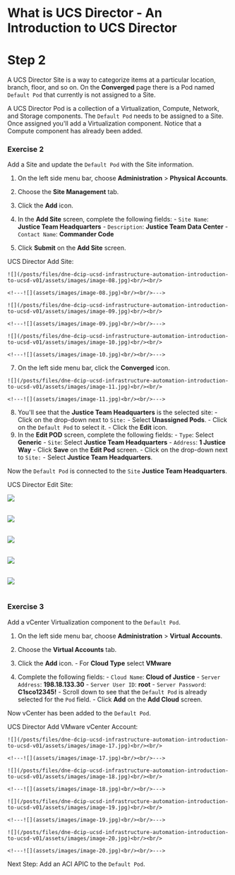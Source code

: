 # What is UCS Director - An Introduction to UCS Director

# Step 2
A UCS Director Site is a way to categorize items at a particular location, branch, floor, and so on. On the **Converged** page there is a Pod named `Default Pod` that currently is not assigned to a Site.

A UCS Director Pod is a collection of a Virtualization, Compute, Network, and Storage components. The `Default Pod` needs to be assigned to a Site. Once assigned you'll add a Virtualization component. Notice that a Compute component has already been added.

### Exercise 2
Add a Site and update the `Default Pod` with the Site information.

  1. On the left side menu bar, choose **Administration** > **Physical Accounts**.
  2. Choose the **Site Management** tab.
  3. Click the **Add** icon.
  4. In the **Add Site** screen, complete the following fields:
    - `Site Name`: **Justice Team Headquarters**
    - `Description`: **Justice Team Data Center**
    - `Contact Name`: **Commander Code**

  5. Click **Submit** on the **Add Site** screen.

  UCS Director Add Site:

    ![](/posts/files/dne-dcip-ucsd-infrastructure-automation-introduction-to-ucsd-v01/assets/images/image-08.jpg)<br/><br/>

    <!---![](assets/images/image-08.jpg)<br/><br/>--->

    ![](/posts/files/dne-dcip-ucsd-infrastructure-automation-introduction-to-ucsd-v01/assets/images/image-09.jpg)<br/><br/>

    <!---![](assets/images/image-09.jpg)<br/><br/>--->

    ![](/posts/files/dne-dcip-ucsd-infrastructure-automation-introduction-to-ucsd-v01/assets/images/image-10.jpg)<br/><br/>

    <!---![](assets/images/image-10.jpg)<br/><br/>--->

  7. On the left side menu bar, click the  **Converged** icon.

    ![](/posts/files/dne-dcip-ucsd-infrastructure-automation-introduction-to-ucsd-v01/assets/images/image-11.jpg)<br/><br/>

    <!---![](assets/images/image-11.jpg)<br/><br/>--->

  8. You'll see that the **Justice Team Headquarters** is the selected site:
    - Click on the drop-down  next to `Site:`
    - Select **Unassigned Pods**.
    - Click on the `Default Pod` to select it.
    - Click the **Edit** icon.
  9. In the **Edit POD** screen, complete the following fields:
    - `Type`: Select **Generic**
    - `Site`: Select **Justice Team Headquarters**
    - `Address`: **1 Justice Way**
    - Click **Save** on the **Edit Pod** screen.
    - Click on the drop-down next to `Site:`
    - Select **Justice Team Headquarters**.

  Now the `Default Pod` is connected to the `Site` **Justice Team Headquarters**.

UCS Director Edit Site:

  ![](/posts/files/dne-dcip-ucsd-infrastructure-automation-introduction-to-ucsd-v01/assets/images/image-12.jpg)<br/><br/>

  <!---![](assets/images/image-12.jpg)<br/><br/>--->

  ![](/posts/files/dne-dcip-ucsd-infrastructure-automation-introduction-to-ucsd-v01/assets/images/image-13.jpg)<br/><br/>

  <!---![](assets/images/image-13.jpg)<br/><br/>--->

  ![](/posts/files/dne-dcip-ucsd-infrastructure-automation-introduction-to-ucsd-v01/assets/images/image-14.jpg)<br/><br/>

  <!---![](assets/images/image-14.jpg)<br/><br/>--->

  ![](/posts/files/dne-dcip-ucsd-infrastructure-automation-introduction-to-ucsd-v01/assets/images/image-15.jpg)<br/><br/>

  <!---![](assets/images/image-15.jpg)<br/><br/>--->

  ![](/posts/files/dne-dcip-ucsd-infrastructure-automation-introduction-to-ucsd-v01/assets/images/image-16.jpg)<br/><br/>

  <!---![](assets/images/image-16.jpg)<br/><br/>--->

### Exercise 3
Add a vCenter Virtualization component to the `Default Pod`.

  1. On the left side menu bar, choose **Administration** > **Virtual Accounts**.
  2. Choose the **Virtual Accounts** tab.
  3. Click the **Add** icon.
    - For **Cloud Type** select **VMware**
    
  4. Complete the following fields:
    - `Cloud Name`: **Cloud of Justice**
    - `Server Address`: **198.18.133.30**
    - `Server User ID`: **root**
    - `Server Password`: **C1sco12345!**
    - Scroll down to see that the `Default Pod` is already selected for the `Pod` field.
    - Click **Add** on the **Add Cloud** screen.

  Now vCenter has been added to the `Default Pod`.

  UCS Director Add VMware vCenter Account:

    ![](/posts/files/dne-dcip-ucsd-infrastructure-automation-introduction-to-ucsd-v01/assets/images/image-17.jpg)<br/><br/>

    <!---![](assets/images/image-17.jpg)<br/><br/>--->

    ![](/posts/files/dne-dcip-ucsd-infrastructure-automation-introduction-to-ucsd-v01/assets/images/image-18.jpg)<br/><br/>

    <!---![](assets/images/image-18.jpg)<br/><br/>--->

    ![](/posts/files/dne-dcip-ucsd-infrastructure-automation-introduction-to-ucsd-v01/assets/images/image-19.jpg)<br/><br/>

    <!---![](assets/images/image-19.jpg)<br/><br/>--->

    ![](/posts/files/dne-dcip-ucsd-infrastructure-automation-introduction-to-ucsd-v01/assets/images/image-20.jpg)<br/><br/>

    <!---![](assets/images/image-20.jpg)<br/><br/>--->

Next Step: Add an ACI APIC to the `Default Pod`.
